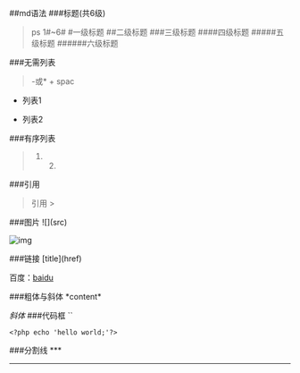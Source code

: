 ##md语法
###标题(共6级)
>ps 1#~6#
#一级标题
##二级标题
###三级标题
####四级标题
#####五级标题
######六级标题

###无需列表
> -或* + spac
- 列表1
* 列表2

###有序列表
>1. 2.


###引用
> 引用 >

###图片
\!\[](src)

![img](https://ss1.bdstatic.com/70cFuXSh_Q1YnxGkpoWK1HF6hhy/it/u=2993396273,3023277058&fm=27&gp=0.jpg)

###链接
\[title](href)

百度：[baidu](http://baidu.com)

###粗体与斜体
\*content\*

*斜体*
###代码框
``

`<?php echo 'hello world;'?>`

###分割线
\***
***
